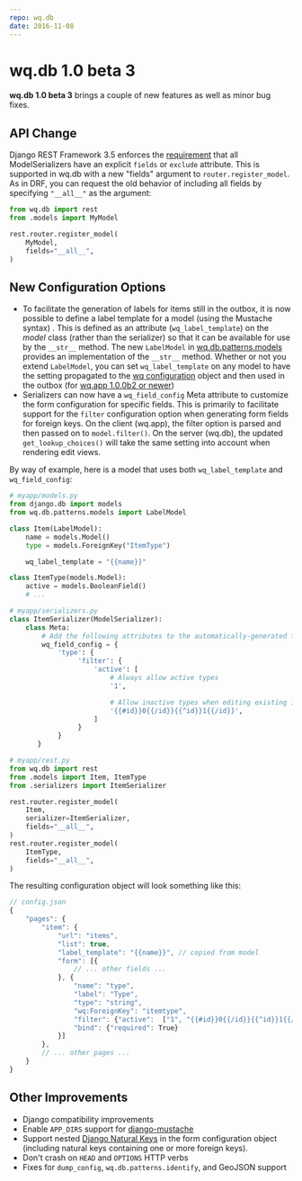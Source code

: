 ```yaml
---
repo: wq.db
date: 2016-11-08
---
```


# wq.db 1.0 beta 3

**wq.db 1.0 beta 3** brings a couple of new features as well as minor bug fixes.

## API Change

Django REST Framework 3.5 enforces the [requirement](https://www.django-rest-framework.org/topics/3.5-announcement/#modelserializer-fields-and-exclude) that all ModelSerializers have an explicit `fields` or `exclude` attribute.  This is supported in wq.db with a new "fields" argument to `router.register_model`.  As in DRF, you can request the old behavior of including all fields by specifying `"__all__"` as the argument:

``` python
from wq.db import rest
from .models import MyModel

rest.router.register_model(
    MyModel,
    fields="__all__",
)
```

## New Configuration Options
- To facilitate the generation of labels for items still in the outbox, it is now possible to define a label template for a model (using the Mustache syntax) .  This is defined as an attribute (`wq_label_template`) on the _model_ class (rather than the serializer) so that it can be available for use by the `__str__` method.  The new `LabelModel` in [wq.db.patterns.models](https://github.com/wq/wq.db/blob/master/patterns/base/models.py) provides an implementation of the `__str__` method.  Whether or not you extend `LabelModel`, you can set `wq_label_template` on any model to have the setting propagated to the [wq configuration](../wq-configuration-object.md) object and then used in the outbox (for [wq.app 1.0.0b2 or newer](./wq.app-1.0.0b2.md))
- Serializers can now have a `wq_field_config` Meta attribute to customize the form configuration for specific fields.  This is primarily to facilitate support for the `filter` configuration option when generating form fields for foreign keys.  On the client (wq.app), the filter option is parsed and then passed on to `model.filter()`.  On the server (wq.db), the updated `get_lookup_choices()` will take the same setting into account when rendering edit views.

By way of example, here is a model that uses both `wq_label_template` and `wq_field_config`:

``` python
# myapp/models.py
from django.db import models
from wq.db.patterns.models import LabelModel

class Item(LabelModel):
    name = models.Model()
    type = models.ForeignKey("ItemType")

    wq_label_template = "{{name}}"

class ItemType(models.Model):
    active = models.BooleanField()
    # ...

# myapp/serializers.py
class ItemSerializer(ModelSerializer):
    class Meta:
        # Add the following attributes to the automatically-generated field config for "type"
        wq_field_config = {
            'type': {
                 'filter': {
                     'active': [
                         # Always allow active types
                         '1',

                         # Allow inactive types when editing existing items
                         '{{#id}}0{{/id}}{{^id}}1{{/id}}',
                     ]
                 }
            }
       }

# myapp/rest.py
from wq.db import rest
from .models import Item, ItemType
from .serializers import ItemSerializer

rest.router.register_model(
    Item,
    serializer=ItemSerializer,
    fields="__all__",
)
rest.router.register_model(
    ItemType,
    fields="__all__",
)
```

The resulting configuration object will look something like this:

``` javascript
// config.json
{
    "pages": {
        "item": {
            "url": "items",
            "list": true,
            "label_template": "{{name}}", // copied from model
            "form": [{
                // ... other fields ...
            }, {
                "name": "type",
                "label": "Type",
                "type": "string",
                "wq:ForeignKey": "itemtype",
                "filter": {"active":  ["1", "{{#id}}0{{/id}}{{^id}}1{{/id}}"]}, // copied from serializer
                "bind": {"required": True}
            }]
        },
        // ... other pages ...
    }
}
```

## Other Improvements
- Django compatibility improvements
- Enable `APP_DIRS` support for [django-mustache](https://github.com/wq/django-mustache)
- Support nested [Django Natural Keys](https://github.com/wq/django-natural-keys) in the form configuration object (including natural keys containing one or more foreign keys).
- Don't crash on `HEAD` and `OPTIONS` HTTP verbs
- Fixes for `dump_config`, `wq.db.patterns.identify`, and GeoJSON support
